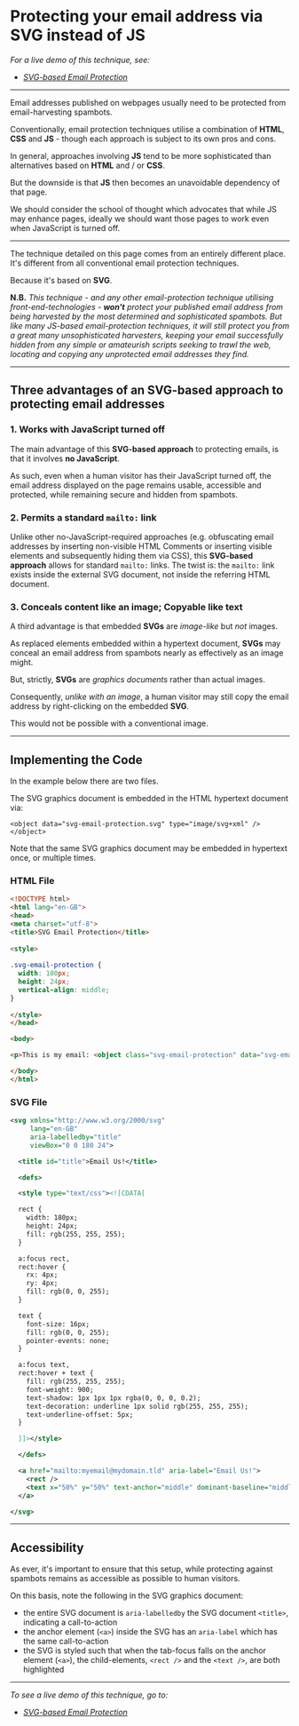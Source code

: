 # Protecting your email address via SVG instead of JS

*For a live demo of this technique, see:*

 - [*SVG-based Email Protection*](https://rouninmedia.github.io/protecting-your-email-address-via-svg-instead-of-js/svg-email-protection.html)

______

Email addresses published on webpages usually need to be protected from email-harvesting spambots.

Conventionally, email protection techniques utilise a combination of **HTML**, **CSS** and **JS** - though each approach is subject to its own pros and cons.

In general, approaches involving **JS** tend to be more sophisticated than alternatives based on **HTML** and / or **CSS**.

But the downside is that **JS** then becomes an unavoidable dependency of that page.

We should consider the school of thought which advocates that while JS may enhance pages, ideally we should want those pages to work even when JavaScript is turned off.

_____

The technique detailed on this page comes from an entirely different place. It's different from all conventional email protection techniques.

Because it's based on **SVG**.

**N.B.** *This technique - and any other email-protection technique utilising front-end-technologies - **won't** protect your published email address from being harvested by the most determined and sophisticated spambots. But like many JS-based email-protection techniques, it will still protect you from a great many unsophisticated harvesters, keeping your email successfully hidden from any simple or amateurish scripts seeking to trawl the web, locating and copying any unprotected email addresses they find.*

_____

## Three advantages of an SVG-based approach to protecting email addresses

### 1. Works with JavaScript turned off
The main advantage of this **SVG-based approach** to protecting emails, is that it involves **no JavaScript**.

As such, even when a human visitor has their JavaScript turned off, the email address displayed on the page remains usable, accessible and protected, while remaining secure and hidden from spambots.

### 2. Permits a standard `mailto:` link
Unlike other no-JavaScript-required approaches (e.g. obfuscating email addresses by inserting non-visible HTML Comments or inserting visible elements and subsequently hiding them via CSS), this **SVG-based approach** allows for standard `mailto:` links. The twist is: the `mailto:` link exists inside the external SVG document, not inside the referring HTML document.

### 3. Conceals content like an image; Copyable like text

A third advantage is that embedded **SVGs** are *image-like* but *not* images.

As replaced elements embedded within a hypertext document, **SVGs** may conceal an email address from spambots nearly as effectively as an image might. 

But, strictly, **SVGs** are *graphics documents* rather than actual images.

Consequently, *unlike with an image*, a human visitor may still copy the email address by right-clicking on the embedded **SVG**.

This would not be possible with a conventional image.

________

## Implementing the Code

In the example below there are two files.

The SVG graphics document is embedded in the HTML hypertext document via:

    <object data="svg-email-protection.svg" type="image/svg+xml" /></object>

Note that the same SVG graphics document may be embedded in hypertext once, or multiple times.

### HTML File

```html
<!DOCTYPE html>
<html lang="en-GB">
<head>
<meta charset="utf-8">
<title>SVG Email Protection</title>
    
<style>
    
.svg-email-protection {
  width: 180px;
  height: 24px;
  vertical-align: middle;
}
    
</style>
</head>

<body>

<p>This is my email: <object class="svg-email-protection" data="svg-email-protection.svg" type="image/svg+xml"></object></p>

</body>
</html>
```

### SVG File
```svg
<svg xmlns="http://www.w3.org/2000/svg"
     lang="en-GB"
     aria-labelledby="title"
     viewBox="0 0 180 24">

  <title id="title">Email Us!</title>

  <defs>

  <style type="text/css"><![CDATA[

  rect {
    width: 180px;
    height: 24px;
    fill: rgb(255, 255, 255);
  }

  a:focus rect,
  rect:hover {
    rx: 4px;
    ry: 4px;
    fill: rgb(0, 0, 255);
  }

  text {
    font-size: 16px;
    fill: rgb(0, 0, 255);
    pointer-events: none;
  }

  a:focus text,
  rect:hover + text {
    fill: rgb(255, 255, 255);
    font-weight: 900;
    text-shadow: 1px 1px 1px rgba(0, 0, 0, 0.2);
    text-decoration: underline 1px solid rgb(255, 255, 255);
    text-underline-offset: 5px;
  }

  ]]></style>

  </defs>

  <a href="mailto:myemail@mydomain.tld" aria-label="Email Us!">
    <rect />
    <text x="50%" y="50%" text-anchor="middle" dominant-baseline="middle">myemail@mydomain.tld</text>
  </a>

</svg>
```

_______

## Accessibility

As ever, it's important to ensure that this setup, while protecting against spambots remains as accessible as possible to human visitors.

On this basis, note the following in the SVG graphics document:

 - the entire SVG document is `aria-labelledby` the SVG document `<title>`, indicating a call-to-action
 - the anchor element (`<a>`) inside the SVG has an `aria-label` which has the same call-to-action
 - the SVG is styled such that when the tab-focus falls on the anchor element (`<a>`), the child-elements, `<rect />` and the `<text />`, are both highlighted
 
 ______


*To see a live demo of this technique, go to:*

 - [*SVG-based Email Protection*](https://rouninmedia.github.io/protecting-your-email-address-via-svg-instead-of-js/svg-email-protection.html)
